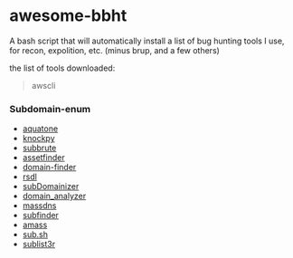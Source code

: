 # awesome-bbht
A bash script that will automatically install a list of bug hunting tools I use, for recon, expolition, etc. (minus brup, and a few others)

the list of tools downloaded: 

>awscli

### Subdomain-enum
- [aquatone](https://nodejs.org/)
- [knockpy](https://github.com/guelfoweb/knock)
- [subbrute](https://github.com/TheRook/subbrute)
- [assetfinder](https://github.com/tomnomnom/assetfinder)
- [domain-finder](https://raw.githubusercontent.com/gwen001/pentest-tools/master/domain-finder.py)
- [rsdl](https://github.com/tismayil/rsdl)
- [subDomainizer](https://github.com/nsonaniya2010/SubDomainizer)
- [domain_analyzer](https://github.com/eldraco/domain_analyzer)
- [massdns](https://github.com/blechschmidt/massdns)
- [subfinder](https://github.com/subfinder/subfinder)
- [amass](https://github.com/caffix/amass)
- [sub.sh](https://github.com/cihanmehmet/sub.sh)
- [sublist3r](https://github.com/aboul3la/Sublist3r)

